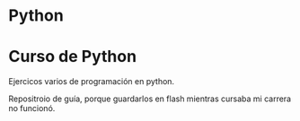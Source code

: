 # Python
# Curso de Python
Ejercicos varios de programación en python.

Repositroio de guía, porque guardarlos en flash  mientras cursaba mi carrera no funcionó.
